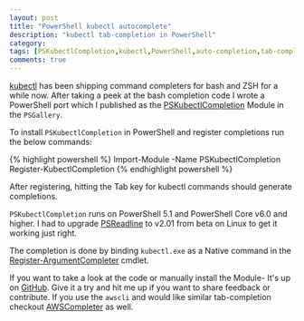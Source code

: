 ```yaml
---
layout: post
title: "PowerShell kubectl autocomplete"
description: "kubectl tab-completion in PowerShell"
category: 
tags: [PSKubectlCompletion,kubectl,PowerShell,auto-completion,tab-completion]
comments: true
---
```


[kubectl](https://kubernetes.io/docs/reference/kubectl/overview/) has been shipping command completers for bash and ZSH for a while now.  After taking a peek at the bash completion code I wrote a PowerShell port which I published as the [PSKubectlCompletion](https://www.powershellgallery.com/packages/PSKubectlCompletion/) Module in the `PSGallery`.

To install `PSKubectlCompletion` in PowerShell and register completions run the below commands:

{% highlight powershell %}
Import-Module -Name PSKubectlCompletion
Register-KubectlCompletion
{% endhighlight powershell %}

After registering, hitting the Tab key for kubectl commands should generate completions.

`PSKubectlCompletion` runs on PowerShell 5.1 and PowerShell Core v6.0 and higher. I had to upgrade [PSReadline](https://www.powershellgallery.com/packages/PSReadline/2.0.1) to v2.01 from beta on Linux to get it working just right.

The completion is done by binding `kubectl.exe` as a Native command in the [Register-ArgumentCompleter](https://docs.microsoft.com/en-us/powershell/module/microsoft.powershell.core/register-argumentcompleter?view=powershell-7#outputs) cmdlet.

If you want to take a look at the code or manually install the Module- It's up on [GitHub](https://github.com/mziyabo/PSKubectlCompletion). Give it a try and hit me up if you want to share feedback or contribute. If you use the `awscli` and would like similar tab-completion checkout [AWSCompleter](https://www.powershellgallery.com/packages/AWSCompleter/) as well.